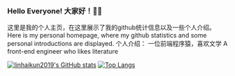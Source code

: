 ### Hello Everyone! 大家好！👋👋
这里是我的个人主页，在这里展示了我的github统计信息以及一些个人介绍。
Here is my personal homepage, where my github statistics and some personal introductions are displayed.
个人介绍：
一位前端程序猿，喜欢文学 A front-end engineer who likes literature

[![linhaikun2019's GitHub stats](https://github-readme-stats.vercel.app/api?username=linhaikun2019&show_icons=true&count_private=true&theme=vue)](https://github.com/anuraghazra/github-readme-stats)
[![Top Langs](https://github-readme-stats.vercel.app/api/top-langs/?username=anuraghazra&layout=compact)](https://github.com/anuraghazra/github-readme-stats)

